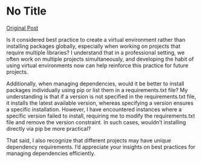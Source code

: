 # No Title

[Original Post](https://discourse.onlinedegree.iitm.ac.in/t/165922/1)

<p>Is it considered best practice to create a virtual environment rather than installing packages globally, especially when working on projects that require multiple libraries? I understand that in a professional setting, we often work on multiple projects simultaneously, and developing the habit of using virtual environments now can help reinforce this practice for future projects.</p>
<p>Additionally, when managing dependencies, would it be better to install packages individually using pip or list them in a requirements.txt file? My understanding is that if a version is not specified in the requirements.txt file, it installs the latest available version, whereas specifying a version ensures a specific installation. However, I have encountered instances where a specific version failed to install, requiring me to modify the requirements.txt file and remove the version constraint. In such cases, wouldn’t installing directly via pip be more practical?</p>
<p>That said, I also recognize that different projects may have unique dependency requirements. I’d appreciate your insights on best practices for managing dependencies efficiently.</p>